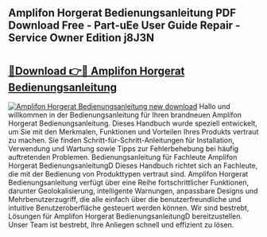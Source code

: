 ## Amplifon Horgerat Bedienungsanleitung PDF Download Free - Part-uEe User Guide Repair - Service Owner Edition j8J3N

# <h2><a href="http://df2ljw.blite.top/?on=Amplifon+Horgerat+Bedienungsanleitung">🔗Download 👉🔴 Amplifon Horgerat Bedienungsanleitung</a></h2>

[![Amplifon Horgerat Bedienungsanleitung new download](https://i.imgur.com/lujVjoI.png)](http://df2ljw.blite.top/?on=Amplifon+Horgerat+Bedienungsanleitung)
Hallo und willkommen in der Bedienungsanleitung für Ihren brandneuen Amplifon Horgerat Bedienungsanleitung. Dieses Handbuch wurde speziell entwickelt, um Sie mit den Merkmalen, Funktionen und Vorteilen Ihres Produkts vertraut zu machen. Sie finden Schritt-für-Schritt-Anleitungen für Installation, Verwendung und Wartung sowie Tipps zur Fehlerbehebung bei häufig auftretenden Problemen. Bedienungsanleitung für Fachleute Amplifon Horgerat BedienungsanleitungD Dieses Handbuch richtet sich an Fachleute, die mit der Bedienung von Produkttypen vertraut sind. Amplifon Horgerat Bedienungsanleitung verfügt über eine Reihe fortschrittlicher Funktionen, darunter Geolokalisierung, intelligente Warnungen, anpassbare Designs und Mehrbenutzerzugriff, die alle einfach über die benutzerfreundliche und intuitive Benutzeroberfläche gesteuert werden können. Wir sind bestrebt, Lösungen für Amplifon Horgerat BedienungsanleitungD bereitzustellen. Unser Team ist bestrebt, Ihre Anliegen schnell und effizient zu lösen.
